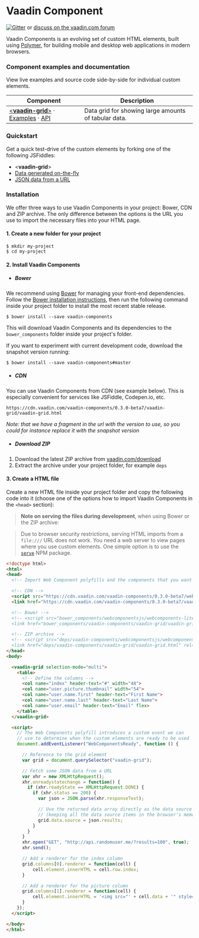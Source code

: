 # Vaadin Component

[![Gitter](https://badges.gitter.im/Join%20Chat.svg)](https://gitter.im/vaadin/vaadin-components?utm_source=badge&utm_medium=badge&utm_campaign=pr-badge) or [discuss on the vaadin.com forum](https://vaadin.com/forum/#!/category/9848927/)

Vaadin Components is an evolving set of custom HTML elements, built using [Polymer](https://www.polymer-project.org), for building mobile and desktop web applications in modern browsers.

### Component examples and documentation

View live examples and source code side-by-side for individual custom elements.

| Component | Description |
| --- | --- |
| [<**vaadin-grid**>](https://github.com/vaadin/vaadin-grid) &middot; [Examples](../../vaadin-grid/demo) &middot; [API](../apidoc/#vaadin-grid) | Data grid for showing large amounts of tabular data. |


### Quickstart

 Get a quick test-drive of the custom elements by forking one of the following JSFiddles:

- &lt;**vaadin-grid**&gt;
 - [Data generated on-the-fly](http://jsfiddle.net/jounik/tvk1235r/)
 - [JSON data from a URL](http://jsfiddle.net/jounik/tLour4gv/)

### Installation

We offer three ways to use Vaadin Components in your project: Bower, CDN and ZIP archive. The only difference between the options is the URL you use to import the necessary files into your HTML page.

#### 1. Create a new folder for your project

 ```shell
 $ mkdir my-project
 $ cd my-project
 ```

#### 2. Install Vaadin Components

- ##### Bower

 We recommend using [Bower](http://bower.io) for managing your front-end dependencies. Follow the [Bower installation instructions](http://bower.io/#install-bower), then run the following command inside your project folder to install the most recent stable release.

 ```shell
 $ bower install --save vaadin-components
 ```

 This will download Vaadin Components and its dependencies to the `bower_components` folder inside your project's folder.

 If you want to experiment with current development code, download the snapshot version running:

 ```shell
 $ bower install --save vaadin-components#master
 ```

- ##### CDN

 You can use Vaadin Components from CDN (see example below). This is especially convenient for services like JSFiddle, Codepen.io, etc.

   `https://cdn.vaadin.com/vaadin-components/0.3.0-beta7/vaadin-grid/vaadin-grid.html`

 _*Note*: that we have a fragment in the url with the version to use, so you could for instance replace it with the snapshot version_


- ##### Download ZIP

 1. Download the latest ZIP archive from [vaadin.com/download](https://vaadin.com/download#components)
 2. Extract the archive under your project folder, for example `deps`

#### 3. Create a HTML file

 Create a new HTML file inside your project folder and copy the following code into it (choose one of the options how to import Vaadin Components in the `<head>` section):

 > **Note on serving the files during development**, when using Bower or the ZIP archive:

 > Due to browser security restrictions, serving HTML imports from a `file:///` URL does not work. You need a web server to view pages where you use custom elements. One simple option is to use the [`serve`](https://www.npmjs.com/package/serve) NPM package.

  ```html
<!doctype html>
<html>
  <head>
    <!-- Import Web Component polyfills and the components that you want -->

    <!-- CDN -->
    <script src="https://cdn.vaadin.com/vaadin-components/0.3.0-beta7/webcomponentsjs/webcomponents-lite.js"></script>
    <link href="https://cdn.vaadin.com/vaadin-components/0.3.0-beta7/vaadin-grid/vaadin-grid.html" rel="import">

    <!-- Bower -->
    <!-- <script src="bower_components/webcomponentsjs/webcomponents-lite.js"></script>
    <link href="bower_components/vaadin-components/vaadin-grid/vaadin-grid.html" rel="import"> -->

    <!-- ZIP archive -->
    <!-- <script src="deps/vaadin-components/webcomponentsjs/webcomponents-lite.js"></script>
    <link href="deps/vaadin-components/vaadin-grid/vaadin-grid.html" rel="import"> -->
  </head>
  <body>

    <vaadin-grid selection-mode="multi">
      <table>
        <!-- Define the columns -->
        <col name="index" header-text="#" width="48">
        <col name="user.picture.thumbnail" width="54">
        <col name="user.name.first" header-text="First Name">
        <col name="user.name.last" header-text="Last Name">
        <col name="user.email" header-text="Email" flex>
      </table>
    </vaadin-grid>

    <script>
      // The Web Components polyfill introduces a custom event we can
      // use to determine when the custom elements are ready to be used
      document.addEventListener("WebComponentsReady", function () {

        // Reference to the grid element
        var grid = document.querySelector("vaadin-grid");

        // Fetch some JSON data from a URL
        var xhr = new XMLHttpRequest();
        xhr.onreadystatechange = function() {
          if (xhr.readyState == XMLHttpRequest.DONE) {
            if (xhr.status == 200) {
              var json = JSON.parse(xhr.responseText);

              // Use the returned data array directly as the data source
              // (keeping all the data source items in the browser's memory)
              grid.data.source = json.results;
            }
          }
        }
        xhr.open("GET", "http://api.randomuser.me/?results=100", true);
        xhr.send();

        // Add a renderer for the index column
        grid.columns[0].renderer = function(cell) {
            cell.element.innerHTML = cell.row.index;
        }

        // Add a renderer for the picture column
        grid.columns[1].renderer = function(cell) {
            cell.element.innerHTML = '<img src="' + cell.data + '" style="width: 24px;">';
        }
      });
    </script>

  </body>
</html>
  ```
